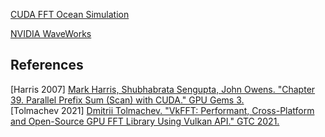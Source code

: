 
[CUDA FFT Ocean Simulation](https://github.com/NVIDIA/cuda-samples/tree/master/Samples/4_CUDA_Libraries/oceanFFT)  

[NVIDIA WaveWorks](https://github.com/NVIDIAGameWorks/WaveWorks_Archive)  

## References  

\[Harris 2007\] [Mark Harris, Shubhabrata Sengupta, John Owens. "Chapter 39. Parallel Prefix Sum (Scan) with CUDA." GPU Gems 3.](https://developer.nvidia.com/gpugems/gpugems3/part-vi-gpu-computing/chapter-39-parallel-prefix-sum-scan-cuda)  
\[Tolmachev 2021\] [Dmitrii Tolmachev. "VkFFT: Performant, Cross-Platform and Open-Source GPU FFT Library Using Vulkan API." GTC 2021.](https://www.nvidia.com/en-us/on-demand/session/gtcspring21-s31300/)  
